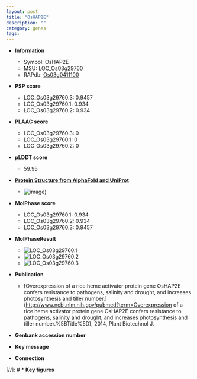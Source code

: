 ```yaml
---
layout: post
title: "OsHAP2E"
description: ""
category: genes
tags: 
---
```


* **Information**  
    + Symbol: OsHAP2E  
    + MSU: [LOC_Os03g29760](http://rice.plantbiology.msu.edu/cgi-bin/ORF_infopage.cgi?orf=LOC_Os03g29760)  
    + RAPdb: [Os03g0411100](http://rapdb.dna.affrc.go.jp/viewer/gbrowse_details/irgsp1?name=Os03g0411100)  

* **PSP score**  
    + LOC_Os03g29760.3: 0.9457 
    + LOC_Os03g29760.1: 0.934 
    + LOC_Os03g29760.2: 0.934 

* **PLAAC score**  
    + LOC_Os03g29760.3: 0 
    + LOC_Os03g29760.1: 0 
    + LOC_Os03g29760.2: 0 

* **pLDDT score**
    + 59.95

* **[Protein Structure from AlphaFold and UniProt](https://www.uniprot.org/uniprotkb/Q852G5/entry#structure)**
    + ![image](https://ricepsp.github.io/images/Q8/AF-Q852G5-F1.png))

* **MolPhase score**
    + LOC_Os03g29760.1: 0.934
    + LOC_Os03g29760.2: 0.934
    + LOC_Os03g29760.3: 0.9457

* **MolPhaseResult**
    + ![LOC_Os03g29760.1](https://ricepsp.github.io/pictures/LOC_Os03g/LOC_Os03g29760.1.png)
    + ![LOC_Os03g29760.2](https://ricepsp.github.io/pictures/LOC_Os03g/LOC_Os03g29760.2.png)
    + ![LOC_Os03g29760.3](https://ricepsp.github.io/pictures/LOC_Os03g/LOC_Os03g29760.3.png)

* **Publication**  
    + [Overexpression of a rice heme activator protein gene OsHAP2E confers resistance to pathogens, salinity and drought, and increases photosynthesis and tiller number.](http://www.ncbi.nlm.nih.gov/pubmed?term=Overexpression of a rice heme activator protein gene OsHAP2E confers resistance to pathogens, salinity and drought, and increases photosynthesis and tiller number.%5BTitle%5D), 2014, Plant Biotechnol J.

* **Genbank accession number**  

* **Key message**  

* **Connection**  

[//]: # * **Key figures**  


